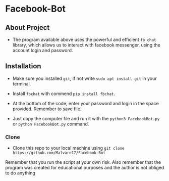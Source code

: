 # Facebook-Bot

## About Project
- The program available above uses the powerful and efficient `fb chat` library, which allows us to interact with facebook messenger, using the account login and password.

## Installation

- Make sure you installed `git`, if not write `sudo apt install git` in your terminal.

- Install `fbchat` with commend `pip install fbchat`.

- At the bottom of the code, enter your password and login in the space provided. Remember to save file.

- Just copy the computer file and run it with the `python3 FacebookBot.py` or `python FacebookBot.py` command.

### Clone

- Clone this repo to your local machine using `git clone https://github.com/Malvare17/Facebook-Bot`

Remember that you run the script at your own risk. Also remember that the program was created for educational purposes and the author is not obliged to do anything
